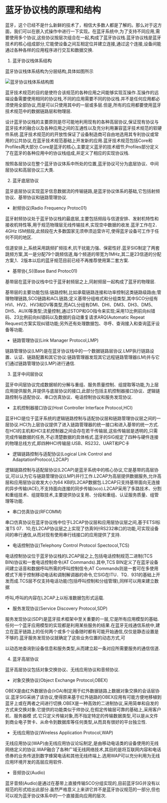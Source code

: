 # 蓝牙协议栈的原理和结构


蓝牙，这个已经不是什么新鲜的技术了，相信大多数人都是了解的。那么对于这方面，我们可以在嵌入式操作中进行一下实现。在蓝牙系统中,为了支持不同应用,需要使用多个协议,这些协议按层次组合在一起,构成了蓝牙协议栈.蓝牙协议栈是蓝牙技术的核心组成部分,它能使设备之间互相定位并建立连接,通过这个连接,设备间能通过各种各样的应用程序进行交互和数据交换.

1. 蓝牙协议栈体系结构

蓝牙协议栈体系结构为分层结构,具体如图所示

![蓝牙协议栈体系结构图](http://p1.bqimg.com/567571/e2945e56891a9877.jpg)

蓝牙技术规范的目的是使符合该规范的各种应用之间能够实现互操作.互操作的远端设备需要使用相同的协议栈,不同的应用需要不同的协议栈.并不是任何应用都必须使用全部协议,而是可以只使用其中的一层或多层.但是,所有的应用都要使用蓝牙技术规范中的数据链路层和物理层.

设计蓝牙协议栈的主要原则是尽可能地利用现有的各种高层协议,保证现有协议与蓝牙技术的融合以及各种应用之间的互通性以及充分利用兼容蓝牙技术规范的软硬件系统.蓝牙技术规范的的开放性保证了设备制造商可自由地选用其专利协议或常用的公共协议,在蓝牙技术规范基础上开发新的应用.蓝牙技术规范包括Core和Profiles两大部分.Core是蓝牙的核心,主要定义蓝牙的技术细节;Profiles部分定义了在蓝牙的各种应用中的协议栈组成,并定义了相应的实现协议栈.

按照各层协议在整个蓝牙协议体系中所处的位置,蓝牙协议可分为底层协议、中间层协议和高层协议三大类.

2. 蓝牙底层协议

蓝牙底层协议实现蓝牙信息数据流的传输链路,是蓝牙协议体系的基础,它包括射频协议、基带协议和链路管理协议.

* 射频协议(Radio Frequency Protoc01)

蓝牙射频协议处于蓝牙协议栈的最底层,主要包括频段与信道安排、发射机特性和接收机特性等,用于规范物理层无线传输技术,实现空中数据的收发.蓝牙工作在2．4GHz ISM频段,此频段在大多数国家无须申须运营许可,使得蓝牙设备可工作于任何不同的地区.

信道安排上,系统采用跳频扩频技术,抗干扰能力强、保密性好.蓝牙SIG制定了两套跳频方案,其一是分配79个跳频信道,每个频道的带宽为1MHz,其二是23信道的分配方案,1．2版本以后的蓝牙规范目前已经不再推荐使用第二套方案.

* 基带协{,S((Base Band Protoc01)

基带层在蓝牙协议栈中位于蓝牙射频层之上,同射频层一起构成了蓝牙的物理层.

基带层的主要功能包括:链路控制,比如承载链路连接和功率控制这类链路级路由;管理物理链路,SCO链路和ACL链路;定义基带分组格式和分组类型,其中SCO分组有HVl、HV2、HV3和DV等类型,而ACL分组有DMl、DHl、DM3、DH3、DM5、DH5、AUXl等类型;流量控制,通过STOP和GO指令来实现;采用13比例前向纠错码、23比例前向纠错码以及数据的自动重复请求ARQ(Automatic Repeat Request)方案实现纠错功能;另外还有处理数据包、寻呼、查询接入和查询蓝牙设备等功能.

* 链路管理协议(Link Manager Protocol,LMP)

链路管理协议(LMP)是在蓝牙协议栈中的一个数据链路层协议.LMP执行链路设置、认证、链路配置和其它协议:链路管理器发现其它远程链路管理器(LM)并与它们通过链路管理协议(LMP)进行通信.

3. 蓝牙中间层协议

蓝牙中间层协议完成数据帧的分解与重组、服务质量控制、组提取等功能,为上层应用提供服务,并提供与底层协议的接口,此部分包括主机控制器接口协议、逻辑链路控制与适配协议、串口仿真协议、电话控制协议和服务发现协议.

* 主机控制器接口协议(Host Controller Interface Protocol,HCI)

蓝牙HCI是位于蓝牙系统的逻辑链路控制与适配协议层和链路管理协议层之间的一层协议.HCI为上层协议提供了进入链路管理器的统一接口和进入基带的统一方式.在HCI的主机和HCI主机控制器之间会存在若干传输层,这些传输层是透明的,只需完成传输数据的任务,不必清楚数据的具体格式.蓝牙的SIG规定了四种与硬件连接的物理总线方式,即四种HCI传输层:USB、RS232、UART和PC卡

* 逻辑链路控制与适配协议(Logical Link Control and AdaptationProtocol,L2CAP)

逻辑链路控制与适配层协议(L2CAP)是蓝牙系统中的核心协议,它是基带的高层协议,可以认为它与链路管理协议(LMP)并行工作.L2CAP为高层提供数据服务,允许高层和应用层协议收发大小为64 KB的L2CAP数据包.L2CAP只支持基带面向无连接的异步传输(ACE),不支持面向连接的同步传输(sco).L2CAP采用了多路技术、分割和重组技术、组提取技术,主要提供协议复用、分段和重组、认证服务质量、组管理等功能.

* 串口仿真协议(RFCOMM)

串口仿真协议在蓝牙协议栈中位于L2CAP协议层和应用层协议层之间,基于ETSI标准TS 07．10,在L2CAP协议层之上实现了仿真9针RS232串口的功能,可实现设备间的串行通信,从而对现有使用串行线接口的应用提供了支持.

* 电话控制协议(Telephony Control Protocol Spectocol,TCS)

电话控制协议位于蓝牙协议栈的L2CAP层之上,包括电话控制规范二进制(TCS BIN)协议和一套电话控制命令(AT Commands).其中,TCS BIN定义了在蓝牙设备间建立话音和数据呼叫所需的呼叫控制信令;AT Commands则是一套可在多使用模式下用于控制移动电话和调制解调器的命令,它SIG在ITU．TQ．931的基础上开发而成.TCS层不仅支持电话功能(包括呼叫控制和分组管理),同样可以用来建立数据

呼叫,呼叫的内容在L2CAP上以标准数据包形式运载.

* 服务发现协议(Service Discovery Protocol,SDP)

服务发现协议(SDP)是蓝牙技术框架中至关重要的一层,它是所有应用模型的基础.任何一个蓝牙应用模型的实现都是利用某些服务的结果.在蓝牙无线通信系统中,建立在蓝牙链路上的任何两个或多个设备随时都有可能开始通信,仅仅是静态设置是不够的.蓝牙服务发现协议就确定了这些业务位置的动态方式,可

以动态地查询到设备信息和服务类型,从而建立起一条对应所需要服务的通信信道.

4. 蓝牙高层协议

蓝牙高层协议包括对象交换协议、无线应用协议和音频协议.

* 对象交换协议(Object Exchange Protocol,OBEX)

OBEX是由红外数据协会(IrDA)制定用于红外数据链路上数据对象交换的会话层协议.蓝牙SIG采纳了该协议,使得原来基于红外链路的OBEX应用有可能方便地移植到蓝牙上或在两者之间进行切换.OBEX是一种高效的二进制协议,采用简单和自发的方式来交换对象.它提供的功能类似于帅协议,在假定传输层可靠的基础上,采用客户机．服务器模 式.它只定义传输对象,而不指定特定的传输数据类型,可以是从文件到商业电子贺卡、从命令到数据库等任何类型,从而具有很好的平台独立性.

* 无线应用协议(Wireless Application Protocol,WAP)

无线应用协议(WAP)由无线应用协议论坛制定,是由移动电话类的设备使用的无线网络定义的协议.WAP融合了各种广域无线网络技术,其目的是将互联网内容和电话债券的业务传送到数字蜂窝电话和其他无线终端上.选用WAP可以充分利用为无线应用环境开发的高层应用软件.

* 音频协议(Audio)

蓝牙音频(Audio)是通过在基带上直接传输SCO分组实现的,目前蓝牙SIG并没有以规范的形式给出此部分.虽然严格意义上来讲它并不是蓝牙协议规范的一部分,但也可以视为蓝牙协议体系中的一个直接面向应用的层次.
